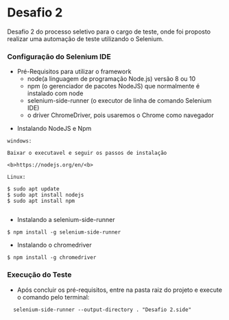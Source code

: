 # Desafio 2

Desafio 2 do processo seletivo para o cargo de teste, onde foi proposto realizar uma automação de teste utilizando o Selenium.

### Configuração do Selenium IDE ###
* Pré-Requisitos para utilizar o framework
    * node(a linguagem de programação Node.js) versão 8 ou 10
    * npm (o gerenciador de pacotes NodeJS) que normalmente é instalado com node
    * selenium-side-runner (o executor de linha de comando Selenium IDE)
    * o driver ChromeDriver, pois usaremos o Chrome como navegador  

- Instalando NodeJS e Npm

```
windows:

Baixar o executavel e seguir os passos de instalação

<b>https://nodejs.org/en/<b>

Linux:

$ sudo apt update
$ sudo apt install nodejs
$ sudo apt install npm


```

- Instalando a selenium-side-runner

```
$ npm install -g selenium-side-runner
```

- Instalando o chromedriver

```
$ npm install -g chromedriver
```


### Execução do Teste ###
  - Após concluir os pré-requisitos, entre na pasta raiz do projeto e execute o comando pelo terminal:
  ```
    selenium-side-runner --output-directory . "Desafio 2.side"
  ```

